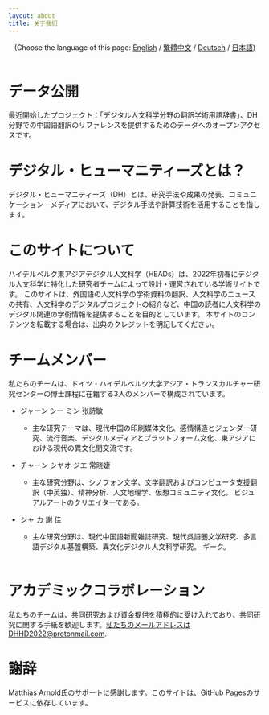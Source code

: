 ```yaml
---
layout: about 
title: 关于我们 
---
```


<div style="text-align: center">(Choose the language of this page:  <a href="https://dhhd2022.github.io/about/en">English</a> / <a href="https://dhhd2022.github.io/about/zh">繁體中文</a>  / <a href="https://dhhd2022.github.io/about/de">Deutsch</a> / <a href="https://dhhd2022.github.io/about/jp">日本語)</a></div>

   <br/>

# データ公開
最近開始したプロジェクト：「デジタル人文科学分野の翻訳学術用語辞書」、DH分野での中国語翻訳のリファレンスを提供するためのデータへのオープンアクセスです。
   <br/>
# デジタル・ヒューマニティーズとは？
デジタル・ヒューマニティーズ（DH）とは、研究手法や成果の発表、コミュニケーション・メディアにおいて、デジタル手法や計算技術を活用することを指します。
   <br/>
# このサイトについて
ハイデルベルク東アジアデジタル人文科学（HEADs）は、2022年初春にデジタル人文科学に特化した研究者チームによって設計・運営されている学術サイトです。 このサイトは、外国語の人文科学の学術資料の翻訳、人文科学のニュースの共有、人文科学のデジタルプロジェクトの紹介など、中国の読者に人文科学のデジタル関連の学術情報を提供することを目的としています。 本サイトのコンテンツを転載する場合は、出典のクレジットを明記してください。
   <br/>
# チームメンバー
私たちのチームは、ドイツ・ハイデルベルク大学アジア・トランスカルチャー研究センターの博士課程に在籍する3人のメンバーで構成されています。

* ジャーン シー ミン 张詩敏 
  * 主な研究テーマは、現代中国の印刷媒体文化、感情構造とジェンダー研究、流行音楽、デジタルメディアとプラットフォーム文化、東アジアにおける現代の異文化間交流です。

* チャーン シヤオ ジエ 常晓婕
  * 主な研究分野は、シノフォン文学、文学翻訳およびコンピュータ支援翻訳（中英独）、精神分析、人文地理学、仮想コミュニティ文化。 ビジュアルアートのクリエイターである。

* シャ カ 謝 佳
  * 主な研究分野は、現代中国語新聞雑誌研究、現代呉語圏文学研究、多言語デジタル基盤構築、異文化デジタル人文科学研究。 ギーク。
   <br/>
# アカデミックコラボレーション
私たちのチームは、共同研究および資金提供を積極的に受け入れており、共同研究に関する手紙を歓迎します。私たちのメールアドレスはDHHD2022@protonmail.com.
   <br/>
# 謝辞
Matthias Arnold氏のサポートに感謝します。このサイトは、GitHub Pagesのサービスに依存しています。